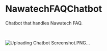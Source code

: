 # NawatechFAQChatbot
Chatbot that handles Nawatech FAQ.

<br/>

![Uploading Chatbot Screenshot.PNG…]()
